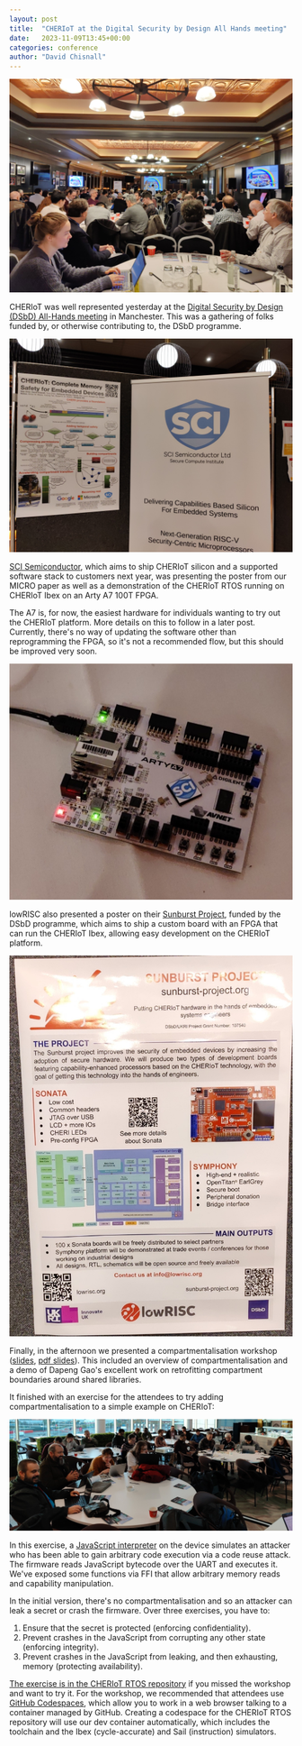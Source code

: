 ```yaml
---
layout: post
title:  "CHERIoT at the Digital Security by Design All Hands meeting"
date:   2023-11-09T13:45+00:00
categories: conference
author: "David Chisnall"
---
```


![The DSbD event was well attended](/images/2023-11-08-dsbd-all-hands-talks.jpg)

CHERIoT was well represented yesterday at the [Digital Security by Design (DSbD) All-Hands meeting](https://www.dsbd.tech/event/dsbd-all-hands-2/) in Manchester.
This was a gathering of folks funded by, or otherwise contributing to, the DSbD programme.

![SCI Semiconductor presented the MICRO poster](/images/2023-11-08-dsbd-all-hands-sci.jpg)

[SCI Semiconductor](https://www.scisemi.com), which aims to ship CHERIoT silicon and a supported software stack to customers next year, was presenting the poster from our MICRO paper as well as a demonstration of the CHERIoT RTOS running on CHERIoT Ibex on an Arty A7 100T FPGA.

The A7 is, for now, the easiest hardware for individuals wanting to try out the CHERIoT platform.
More details on this to follow in a later post.
Currently, there's no way of updating the software other than reprogramming the FPGA, so it's not a recommended flow, but this should be improved very soon.

![SCI Semiconductor demonstrated the CHERIoT platform in FPGA](/images/2023-11-08-dsbd-all-hands-fpga.jpg)

lowRISC also presented a poster on their [Sunburst Project](https://www.sunburst-project.org), funded by the DSbD programme, which aims to ship a custom board with an FPGA that can run the CHERIoT Ibex, allowing easy development on the CHERIoT platform.

![lowRISC showed a poster about the Sunburst FPGA](/images/2023-11-08-dsbd-all-hands-lowrisc.jpg)

Finally, in the afternoon we presented a compartmentalisation workshop ([slides](/papers/2023-11-08-Compartmentalisation-Workshop.pptx), [pdf slides](/papers/2023-11-08-Compartmentalisation-Workshop.pdf)).
This included an overview of compartmentalisation and a demo of Dapeng Gao's excellent work on retrofitting compartment boundaries around shared libraries.

It finished with an exercise for the attendees to try adding compartmentalisation to a simple example on CHERIoT:

![A room full of people tried to compartmentalise software with CHERIoT](/images/2023-11-08-dsbd-all-hands-workshop.jpg)

In this exercise, a [JavaScript interpreter](https://microvium.com) on the device simulates an attacker who has been able to gain arbitrary code execution via a code reuse attack.
The firmware reads JavaScript bytecode over the UART and executes it.
We've exposed some functions via FFI that allow arbitrary memory reads and capability manipulation.

In the initial version, there's no compartmentalisation and so an attacker can leak a secret or crash the firmware.
Over three exercises, you have to:

1. Ensure that the secret is protected (enforcing confidentiality).
2. Prevent crashes in the JavaScript from corrupting any other state (enforcing integrity).
3. Prevent crashes in the JavaScript from leaking, and then exhausting, memory (protecting availability).

[The exercise is in the CHERIoT RTOS repository](https://github.com/microsoft/cheriot-rtos/tree/main/exercises/01.compartmentalisation) if you missed the workshop and want to try it.
For the workshop, we recommended that attendees use [GitHub Codespaces](https://github.com/features/codespaces), which allow you to work in a web browser talking to a container managed by GitHub.
Creating a codespace for the CHERIoT RTOS repository will use our dev container automatically, which includes the toolchain and the Ibex (cycle-accurate) and Sail (instruction) simulators.

